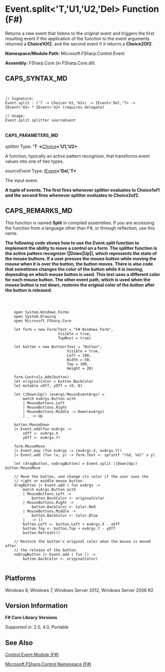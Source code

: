 # Event.split<'T,'U1,'U2,'Del> Function (F#)

Returns a new event that listens to the original event and triggers the first resulting event if the application of the function to the event arguments returned a **Choice1Of2**, and the second event if it returns a **Choice2Of2**.

**Namespace/Module Path:** Microsoft.FSharp.Control.Event

**Assembly:** FSharp.Core (in FSharp.Core.dll)


## CAPS_SYNTAX_MD



```


// Signature:
Event.split : ('T -> Choice<'U1,'U2>) -> IEvent<'Del,'T> -> IEvent<'U1> * IEvent<'U2> (requires delegate)

// Usage:
Event.split splitter sourceEvent


```



#### CAPS_PARAMETERS_MD
*splitter*
Type: **'T -&gt;**[Choice](http://msdn.microsoft.com/en-us/library/2ab2513e-e307-4360-96cd-8b682a8d64f0)**&lt;'U1,'U2&gt;**


A function, typically an active pattern recognizer, that transforms event values into one of two types.


*sourceEvent*
Type: [IEvent](http://msdn.microsoft.com/en-us/library/8dbca0df-f8a1-40bd-8d50-aa26f6a8b862)**&lt;'Del,'T&gt;**


The input event.



**A tuple of events. The first fires whenever splitter evaluates to Choice1of1 and the second fires whenever splitter evaluates to Choice2of2.**
## CAPS_REMARKS_MD
This function is named **Split** in compiled assemblies. If you are accessing the function from a language other than F#, or through reflection, use this name.

**The following code shows how to use the Event.split function to implement the ability to move a control on a form. The splitter function is the active pattern recognizer (|Down|Up|), which represents the state of the mouse buttons. If a user presses the mouse button while moving the mouse when it is over the button, the button moves. There is also code that sometimes changes the color of the button while it is moving, depending on which mouse button is used. This test uses a different color for each mouse button. The other event path, which is used when the mouse button is not down, restores the original color of the button after the button is released.**


```



    open System.Windows.Forms
    open System.Drawing
    open Microsoft.FSharp.Core

    let form = new Form(Text = "F# Windows Form",
                        Visible = true,
                        TopMost = true)

    let button = new Button(Text = "Button",
                            Visible = true,
                            Left = 100,
                            Width = 50,
                            Top = 100,
                            Height = 20)

    form.Controls.Add(button)
    let originalColor = button.BackColor
    let mutable xOff, yOff = (0, 0)

    let (|Down|Up|) (evArgs:MouseEventArgs) =
        match evArgs.Button with
        | MouseButtons.Left 
        | MouseButtons.Right 
        | MouseButtons.Middle -> Down(evArgs)
        | _ -> Up

    button.MouseDown 
    |> Event.add(fun evArgs ->
        xOff <- evArgs.X
        yOff <- evArgs.Y)

    form.MouseMove
    |> Event.map (fun evArgs -> (evArgs.X, evArgs.Y))
    |> Event.add (fun (x, y) -> form.Text <- sprintf "(%d, %d)" x y)

    let (dragButton, noDragButton) = Event.split (|Down|Up|) button.MouseMove

    // Move the button, and change its color if the user uses the
    // right or middle mouse button.
    dragButton |> Event.add ( fun evArgs ->
        match evArgs.Button with
        | MouseButtons.Left ->
            button.BackColor <- originalColor
        | MouseButtons.Right ->
            button.BackColor <- Color.Red
        | MouseButtons.Middle ->
            button.BackColor <- Color.Blue
        | _ -> ()
        button.Left <- button.Left + evArgs.X - xOff
        button.Top <- button.Top + evArgs.Y - yOff
        button.Refresh())

    // Restore the button's original color when the mouse is moved after
    // the release of the button.
    noDragButton |> Event.add ( fun () -> 
        button.BackColor <- originalColor)


```



## Platforms
Windows 8, Windows 7, Windows Server 2012, Windows Server 2008 R2


## Version Information
**F# Core Library Versions**

Supported in: 2.0, 4.0, Portable




## See Also
[Control.Event Module &#40;F&#35;&#41;](Control.Event+Module+%28F%23%29.md)

[Microsoft.FSharp.Control Namespace &#40;F&#35;&#41;](Microsoft.FSharp.Control+Namespace+%28F%23%29.md)

